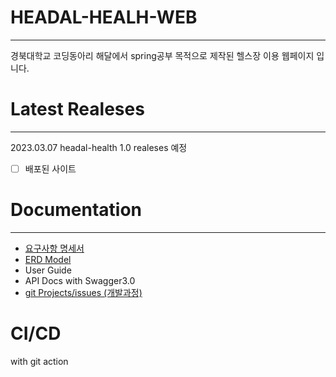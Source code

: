 # HEADAL-HEALH-WEB

---
경북대학교 코딩동아리 해달에서 spring공부 목적으로 제작된 헬스장 이용 웹페이지 입니다.

# Latest Realeses

---
2023.03.07 headal-health 1.0 realeses 예정
- [ ] 배포된 사이트 

# Documentation

---
- [요구사항 명세서](https://docs.google.com/document/d/1XZ-5B4j2FXvKVGqwsgy9KIXJSFTISMVmNlki3SZ5YxA/edit?usp=sharing)
- [ERD Model](https://user-images.githubusercontent.com/63745627/218080931-ae5e74e2-b7c5-46c5-a784-bf712feaa91b.png)
- User Guide
- API Docs with Swagger3.0
- [git Projects/issues (개발과정)](https://github.com/orgs/haedal-health/projects/1)

# CI/CD
with git action
